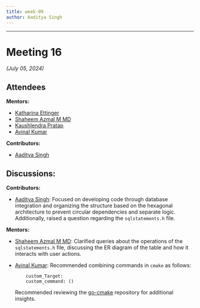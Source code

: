```yaml
---
title: week-09
author: Aaditya Singh
---
```

<!--
SPDX-License-Identifier: CC-BY-SA-4.0
SPDX-FileCopyrightText: 2024 Aditya Singh <singh.aaditya889@gmail.com>
-->
---

# Meeting 16
*(July 05, 2024)*

## Attendees

**Mentors:**

  - [Katharina Ettinger](https://github.com/EttingerK)
  - [Shaheem Azmal M MD](https://github.com/shaheemazmalmmd)
  - [Kaushlendra Pratap](https://github.com/Kaushl2208)
  - [Avinal Kumar](https://github.com/avinal)

**Contributors:**

 - [Aaditya Singh](https://github.com/Aaditya-Singh78)

## Discussions:

**Contributors:**

 - [Aaditya Singh](https://github.com/Aaditya-Singh78): Focused on developing code through database integration and organizing the structure based on the hexagonal architecture to prevent circular dependencies and separate logic. Additionally, raised a question regarding the `sqlstatements.h` file.

**Mentors:**

  - [Shaheem Azmal M MD](https://github.com/shaheemazmalmmd): Clarified queries about the operations of the `sqlstatements.h` file, discussing the ER diagram of the table and how it interacts with user actions.

  - [Avinal Kumar](https://github.com/avinal): Recommended combining commands in `cmake` as follows:
    ```
        custom_Target:
        custom_command: ()
    ```
    Recommended reviewing the [go-cmake](https://github.com/mutse/go-cmake) repository for additional insights.
